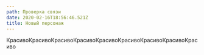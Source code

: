 ```yaml
---
path: Проверка связи
date: 2020-02-16T18:56:46.521Z
title: Новый персонаж
---
```

КрасивоКрасивоКрасивоКрасивоКрасивоКрасивоКрасивоКрасивоКрасиво
